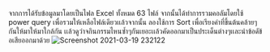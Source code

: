จากการได้รับข้อมูลมาโดยเป็นไฟล Excel ทั้งหมด 63 ไฟล์ จากนั้นได้ทำการรวมคอลัมโดยใช้ power query เพื่อรวมให้เหลือไฟล์เดียวเเล้วจากนั้น ลองใช้การ Sort เพื่อเรียงคำที่ขึ้นต้นคล้ายๆกันให้มาให้มาใกล้กัน เเล้วดูว่าจกินกรรมไหนซ้ำๆกันเยอะเเล้วคัดออกมาเป็นประเด็นต่างๆเเละนำข้อดัข้อเสียออกมาด้วย
![Screenshot 2021-03-19 232122](https://user-images.githubusercontent.com/77857904/111811737-f3078780-8909-11eb-8497-400cd9566cd1.jpg)
